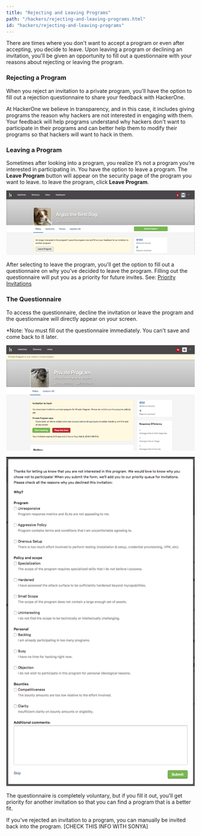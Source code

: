 ```yaml
---
title: "Rejecting and Leaving Programs"
path: "/hackers/rejecting-and-leaving-programs.html"
id: "hackers/rejecting-and-leaving-programs"
---
```


There are times where you don't want to accept a program or even after accepting, you decide to leave. Upon leaving a program or declining an invitation, you'll be given an opportunity to fill out a questionnaire with your reasons about rejecting or leaving the program.

### Rejecting a Program
When you reject an invitation to a private program, you'll have the option to fill out a rejection questionnaire to share your feedback with HackerOne.

At HackerOne we believe in transparency, and in this case, it includes giving programs the reason why hackers are not interested in engaging with them. Your feedback will help programs understand why hackers don't want to participate in their programs and can better help them to modify their programs so that hackers will want to hack in them.

### Leaving a Program
Sometimes after looking into a program, you realize it’s not a program you’re interested in participating in. You have the option to leave a program. The **Leave Program** button will appear on the security page of the program you want to leave. to leave the program, click **Leave Program**.

![leaving-programs-1](./images/leaving-programs-1.png)

After selecting to leave the program, you'll get the option to fill out a questionnaire on why you've decided to leave the program. Filling out the questionnaire will put you as a priority for future invites. See: [Priority Invitations](/hackers/priority-invitations)

### The Questionnaire
To access the questionnaire, decline the invitation or leave the program and the questionnaire will directly appear on your screen.

*Note: You must fill out the questionnaire immediately. You can't save and come back to it later.

![invitation-rejection-questionnaire-1](./images/invitation-rejection-questionnaire-1.png)

![invitation-rejection-questionnaire-2](./images/invitation-rejection-questionnaire-2.png)

The questionnaire is completely voluntary, but if you fill it out, you'll get priority for another invitation so that you can find a program that is a better fit.

If you've rejected an invitation to a program, you can manually be invited back into the program. [CHECK THIS INFO WITH SONYA]
